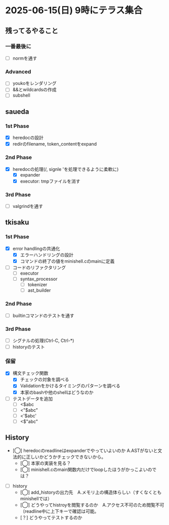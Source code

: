 # 2025-06-15(日) 9時にテラス集合

## 残ってるやること

### 一番最後に

- [ ] normを通す

### Advanced

- [ ] youkoをレンダリング
- [ ] &&とwildcardsの作成
- [ ] subshell

## saueda

### 1st Phase

- [x] heredocの設計
- [x] redirのfilename, token_contentをexpand

### 2nd Phase

- [x] heredocの処理(/, signle 'を処理できるように柔軟に)
  - [x] expander
  - [x] executor: tmpファイルを消す

### 3rd Phase

- [ ] valgrindを通す

## tkisaku

### 1st Phase

- [x] error handlingの共通化
  - [x] エラーハンドリングの設計
  - [x] コマンドの終了の値をminishell.cのmainに定義
- [ ] コードのリファクタリング
  - [ ] executor
  - [ ] syntax_processor
    - [ ] tokenizer
    - [ ] ast_builder

### 2nd Phase

- [ ] builtinコマンドのテストを通す

### 3rd Phase

- [ ] シグナルの処理(Ctrl-C, Ctrl-\*)
- [ ] historyのテスト

### 保留

- [x] 構文チェック関数
  - [x] チェックの対象を調べる
  - [x] Validationをかけるタイミングのパターンを調べる
  - [x] 本家のbashや他のshellはどうなのか
- [ ] テストデータを追加
  - [ ] <$abc
  - [ ] <"$abc"
  - [ ] <'$abc'
  - [ ] <$"abc"

## History
- [◯] heredocのreadlineはexpanderでやっていよいのか A.ASTがないと文法的に正しいかどうかチェックできないから。
	- [◯] 本家の実装を見る？
	- [◯] minishell.cのmain関数内だけでloopしたほうがかっこよいのでは？
- [ ] history
	- [◯] add_historyの出力先　A.メモリ上の構造体らしい（すくなくともminishellでは）
	- [◯] どうやってhistroyを閲覧するのか　A.アクセス不可のため閲覧不可（readline中に上下キーで確認は可能。
	- [？] どうやってテストするのか